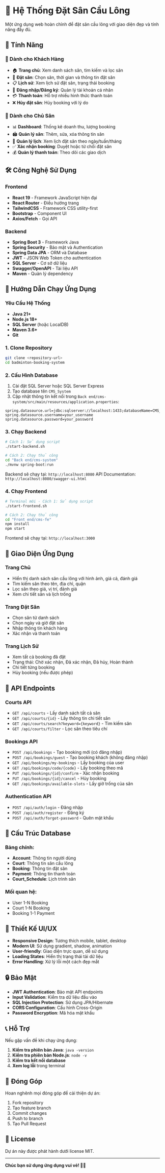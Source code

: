 # 🏸 Hệ Thống Đặt Sân Cầu Lông

Một ứng dụng web hoàn chỉnh để đặt sân cầu lông với giao diện đẹp và tính năng đầy đủ.

## 🎯 Tính Năng

### 👥 Dành cho Khách Hàng
- 🏠 **Trang chủ**: Xem danh sách sân, tìm kiếm và lọc sân
- 📅 **Đặt sân**: Chọn sân, thời gian và thông tin đặt sân
- 📋 **Lịch sử**: Xem lịch sử đặt sân, trạng thái booking
- 🔐 **Đăng nhập/Đăng ký**: Quản lý tài khoản cá nhân
- 💳 **Thanh toán**: Hỗ trợ nhiều hình thức thanh toán
- ❌ **Hủy đặt sân**: Hủy booking với lý do

### 🏢 Dành cho Chủ Sân
- 📊 **Dashboard**: Thống kê doanh thu, lượng booking
- 🏟️ **Quản lý sân**: Thêm, sửa, xóa thông tin sân
- 📅 **Quản lý lịch**: Xem lịch đặt sân theo ngày/tuần/tháng
- ✅ **Xác nhận booking**: Duyệt hoặc từ chối đặt sân
- 💰 **Quản lý thanh toán**: Theo dõi các giao dịch

## 🛠️ Công Nghệ Sử Dụng

### Frontend
- **React 19** - Framework JavaScript hiện đại
- **React Router** - Điều hướng trang
- **TailwindCSS** - Framework CSS utility-first
- **Bootstrap** - Component UI
- **Axios/Fetch** - Gọi API

### Backend  
- **Spring Boot 3** - Framework Java
- **Spring Security** - Bảo mật và Authentication
- **Spring Data JPA** - ORM và Database
- **JWT** - JSON Web Token cho authentication
- **SQL Server** - Cơ sở dữ liệu
- **Swagger/OpenAPI** - Tài liệu API
- **Maven** - Quản lý dependency

## 🚀 Hướng Dẫn Chạy Ứng Dụng

### Yêu Cầu Hệ Thống
- **Java 21+**
- **Node.js 18+**
- **SQL Server** (hoặc LocalDB)
- **Maven 3.6+**
- **Git**

### 1. Clone Repository
```bash
git clone <repository-url>
cd badminton-booking-system
```

### 2. Cấu Hình Database
1. Cài đặt SQL Server hoặc SQL Server Express
2. Tạo database tên `CMS_System`
3. Cập nhật thông tin kết nối trong `Back end/cms-system/src/main/resources/application.properties`:

```properties
spring.datasource.url=jdbc:sqlserver://localhost:1433;databaseName=CMS_System;encrypt=false;trustServerCertificate=true
spring.datasource.username=your_username
spring.datasource.password=your_password
```

### 3. Chạy Backend
```bash
# Cách 1: Sử dụng script
./start-backend.sh

# Cách 2: Chạy thủ công
cd "Back end/cms-system"
./mvnw spring-boot:run
```

Backend sẽ chạy tại: `http://localhost:8080`
API Documentation: `http://localhost:8080/swagger-ui.html`

### 4. Chạy Frontend
```bash
# Terminal mới - Cách 1: Sử dụng script
./start-frontend.sh

# Cách 2: Chạy thủ công
cd "Front end/cms-fe"
npm install
npm start
```

Frontend sẽ chạy tại: `http://localhost:3000`

## 📱 Giao Diện Ứng Dụng

### Trang Chủ
- Hiển thị danh sách sân cầu lông với hình ảnh, giá cả, đánh giá
- Tìm kiếm sân theo tên, địa chỉ, quận
- Lọc sân theo giá, vị trí, đánh giá
- Xem chi tiết sân và lịch trống

### Trang Đặt Sân
- Chọn sân từ danh sách
- Chọn ngày và giờ đặt sân
- Nhập thông tin khách hàng
- Xác nhận và thanh toán

### Trang Lịch Sử
- Xem tất cả booking đã đặt
- Trạng thái: Chờ xác nhận, Đã xác nhận, Đã hủy, Hoàn thành
- Chi tiết từng booking
- Hủy booking (nếu được phép)

## 🔧 API Endpoints

### Courts API
- `GET /api/courts` - Lấy danh sách tất cả sân
- `GET /api/courts/{id}` - Lấy thông tin chi tiết sân
- `GET /api/courts/search?keyword={keyword}` - Tìm kiếm sân
- `GET /api/courts/filter` - Lọc sân theo tiêu chí

### Bookings API
- `POST /api/bookings` - Tạo booking mới (có đăng nhập)
- `POST /api/bookings/guest` - Tạo booking khách (không đăng nhập)
- `GET /api/bookings/my-bookings` - Lấy booking của user
- `GET /api/bookings/code/{code}` - Lấy booking theo mã
- `PUT /api/bookings/{id}/confirm` - Xác nhận booking
- `PUT /api/bookings/{id}/cancel` - Hủy booking
- `GET /api/bookings/available-slots` - Lấy giờ trống của sân

### Authentication API
- `POST /api/auth/login` - Đăng nhập
- `POST /api/auth/register` - Đăng ký
- `POST /api/auth/forgot-password` - Quên mật khẩu

## 💾 Cấu Trúc Database

### Bảng chính:
- **Account**: Thông tin người dùng
- **Court**: Thông tin sân cầu lông
- **Booking**: Thông tin đặt sân
- **Payment**: Thông tin thanh toán
- **Court_Schedule**: Lịch trình sân

### Mối quan hệ:
- User 1-N Booking
- Court 1-N Booking  
- Booking 1-1 Payment

## 🎨 Thiết Kế UI/UX

- **Responsive Design**: Tương thích mobile, tablet, desktop
- **Modern UI**: Sử dụng gradient, shadow, animation
- **User-friendly**: Giao diện trực quan, dễ sử dụng
- **Loading States**: Hiển thị trạng thái tải dữ liệu
- **Error Handling**: Xử lý lỗi một cách đẹp mắt

## 🔒 Bảo Mật

- **JWT Authentication**: Bảo mật API endpoints
- **Input Validation**: Kiểm tra dữ liệu đầu vào
- **SQL Injection Protection**: Sử dụng JPA/Hibernate
- **CORS Configuration**: Cấu hình Cross-Origin
- **Password Encryption**: Mã hóa mật khẩu

## 📞 Hỗ Trợ

Nếu gặp vấn đề khi chạy ứng dụng:

1. **Kiểm tra phiên bản Java**: `java -version`
2. **Kiểm tra phiên bản Node.js**: `node -v`
3. **Kiểm tra kết nối database**
4. **Xem log lỗi** trong terminal

## 🤝 Đóng Góp

Hoan nghênh mọi đóng góp để cải thiện dự án:

1. Fork repository
2. Tạo feature branch
3. Commit changes
4. Push to branch  
5. Tạo Pull Request

## 📄 License

Dự án này được phát hành dưới license MIT.

---

**Chúc bạn sử dụng ứng dụng vui vẻ! 🏸✨**
